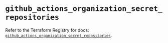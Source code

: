 # `github_actions_organization_secret_repositories`

Refer to the Terraform Registry for docs: [`github_actions_organization_secret_repositories`](https://registry.terraform.io/providers/integrations/github/6.3.0/docs/resources/actions_organization_secret_repositories).
